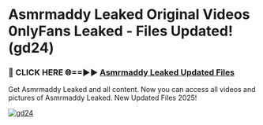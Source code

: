 # Asmrmaddy Leaked Original Videos 0nlyFans Leaked - Files Updated! (gd24)

<h3>🔴 CLICK HERE 🌐==►► <a href="https://tinyurl.com/ehrbuxhb" rel="nofollow">Asmrmaddy Leaked Updated Files</a></h3>

Get Asmrmaddy Leaked and all content. Now you can access all videos and pictures of Asmrmaddy Leaked. New Updated Files 2025!

[![gd24](https://i.imgur.com/lVYEuWS.gif)](https://tinyurl.com/ehrbuxhb)
